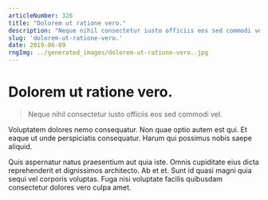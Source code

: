 ```yaml
---
articleNumber: 326
title: "Dolorem ut ratione vero."
description: "Neque nihil consectetur iusto officiis eos sed commodi vel."
slug: 'dolorem-ut-ratione-vero.'
date: 2019-06-09
rngImg: ../generated_images/dolorem-ut-ratione-vero..jpg
---
```


# Dolorem ut ratione vero.

> Neque nihil consectetur iusto officiis eos sed commodi vel.

Voluptatem dolores nemo consequatur. Non quae optio autem est qui. Et eaque ut unde perspiciatis consequatur. Harum qui possimus nobis saepe aliquid.
 Quis aspernatur natus praesentium aut quia iste. Omnis cupiditate eius dicta reprehenderit et dignissimos architecto. Ab et et. Sunt id quasi magni quia sequi vel corporis voluptas. Fuga nisi voluptate facilis quibusdam consectetur dolores vero culpa amet.
